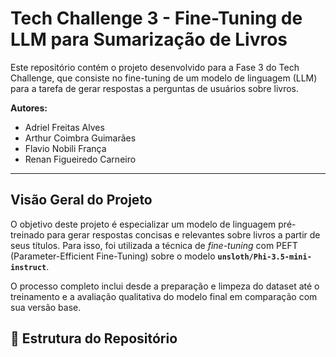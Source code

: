 # Tech Challenge 3 - Fine-Tuning de LLM para Sumarização de Livros

Este repositório contém o projeto desenvolvido para a Fase 3 do Tech Challenge, que consiste no fine-tuning de um modelo de linguagem (LLM) para a tarefa de gerar respostas a perguntas de usuários sobre livros.

**Autores:**
* Adriel Freitas Alves
* Arthur Coimbra Guimarães
* Flavio Nobili França
* Renan Figueiredo Carneiro

---

##  Visão Geral do Projeto

O objetivo deste projeto é especializar um modelo de linguagem pré-treinado para gerar respostas concisas e relevantes sobre livros a partir de seus títulos. Para isso, foi utilizada a técnica de *fine-tuning* com PEFT (Parameter-Efficient Fine-Tuning) sobre o modelo **`unsloth/Phi-3.5-mini-instruct`**.

O processo completo inclui desde a preparação e limpeza do dataset até o treinamento e a avaliação qualitativa do modelo final em comparação com sua versão base.

## 📂 Estrutura do Repositório